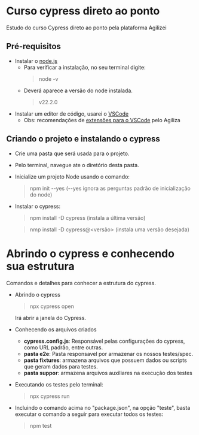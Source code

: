 # Curso cypress direto ao ponto
 Estudo do curso Cypress direto ao ponto pela plataforma Agilizei

## Pré-requisitos
* Instalar o [node.js](https://nodejs.org/en)
  - Para verificar a instalação, no seu terminal digite:
    > node -v
  - Deverá aparece a versão do node instalada.
    > v22.2.0
* Instalar um editor de código, usarei o [VSCode](https://code.visualstudio.com/)
  - Obs: recomendações de [extensões para o VSCode](https://www.youtube.com/watch?v=JGVB97ns0NQ&ab_channel=Agilizei) pelo Agiliza 

## Criando o projeto e instalando o cypress
* Crie uma pasta que será usada para o projeto.
* Pelo terminal, navegue ate o diretório desta pasta.
* Inicialize um projeto Node usando o comando:
  > npm init --yes (--yes ignora as perguntas padrão de inicialização do node)
* Instalar o cypress:
  > npm install -D cypress (instala a última versão)
  
  > nmp install -D cypress@<versão> (instala uma versão desejada)

# Abrindo o cypress e conhecendo sua estrutura
Comandos e detalhes para conhecer a estrutura do cypress.

* Abrindo o cypress
  >npx cypress open
  
  Irá abrir a janela do Cypress.

* Conhecendo os arquivos criados
  - **cypress.config.js**: Responsável pelas configurações do cypress, como URL padrão, entre outras.
  - **pasta e2e**: Pasta responsavel por armazenar os nossos testes/spec.
  - **pasta fixtures**: armazena arquivos que possuem dados ou scripts que geram dados para testes.
  - **pasta suppor**: armazena arquivos auxiliares na execução dos testes

* Executando os testes pelo terminal:
  >npx cypress run

* Incluindo o comando acima no "package.json", na opção "teste", basta executar o comando a seguir para executar todos os testes:
  >npm test